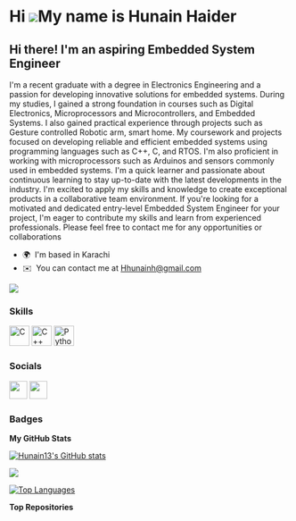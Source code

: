 Hi ![](https://user-images.githubusercontent.com/18350557/176309783-0785949b-9127-417c-8b55-ab5a4333674e.gif)My name is Hunain Haider
=====================================================================================================================================

Hi there! I'm an aspiring Embedded System Engineer
--------------------------------------------------

I'm a recent graduate with a degree in Electronics Engineering and a passion for developing innovative solutions for embedded systems. During my studies, I gained a strong foundation in courses such as Digital Electronics, Microprocessors and Microcontrollers, and Embedded Systems. I also gained practical experience through projects such as Gesture controlled Robotic arm, smart home. My coursework and projects focused on developing reliable and efficient embedded systems using programming languages such as C++, C, and RTOS. I'm also proficient in working with microprocessors such as Arduinos and sensors commonly used in embedded systems. I'm a quick learner and passionate about continuous learning to stay up-to-date with the latest developments in the industry. I'm excited to apply my skills and knowledge to create exceptional products in a collaborative team environment. If you're looking for a motivated and dedicated entry-level Embedded System Engineer for your project, I'm eager to contribute my skills and learn from experienced professionals. Please feel free to contact me for any opportunities or collaborations

* 🌍  I'm based in Karachi
* ✉️  You can contact me at [Hhunainh@gmail.com](mailto:Hhunainh@gmail.com)

<a href="https://www.github.com/Hunain13" target="_blank" rel="noreferrer"><img
src="https://img.shields.io/github/followers/Hunain13?logo=github&style=for-the-badge&color=0891b2&labelColor=7f1d1d" /></a>

### Skills


<p align="left">
<a href="https://docs.microsoft.com/en-us/cpp/?view=msvc-170" target="_blank" rel="noreferrer"><img src="https://raw.githubusercontent.com/danielcranney/readme-generator/main/public/icons/skills/c-colored.svg" width="36" height="36" alt="C" /></a>
<a href="https://docs.microsoft.com/en-us/cpp/?view=msvc-170" target="_blank" rel="noreferrer"><img src="https://raw.githubusercontent.com/danielcranney/readme-generator/main/public/icons/skills/cplusplus-colored.svg" width="36" height="36" alt="C++" /></a>
<a href="https://www.python.org/" target="_blank" rel="noreferrer"><img src="https://raw.githubusercontent.com/danielcranney/readme-generator/main/public/icons/skills/python-colored.svg" width="36" height="36" alt="Python" /></a>
</p>


### Socials

<p align="left"> <a href="https://www.github.com/Hunain13" target="_blank" rel="noreferrer"><img src="https://raw.githubusercontent.com/danielcranney/readme-generator/main/public/icons/socials/github.svg" width="32" height="32" /></a> <a href="https://www.linkedin.com/in/https://www.linkedin.com/in/hunain-buutto-588151181/" target="_blank" rel="noreferrer"><img src="https://raw.githubusercontent.com/danielcranney/readme-generator/main/public/icons/socials/linkedin.svg" width="32" height="32" /></a></p>

### Badges

<b>My GitHub Stats</b>

<a href="http://www.github.com/Hunain13"><img src="https://github-readme-stats.vercel.app/api?username=Hunain13&show_icons=true&hide=&count_private=true&title_color=0891b2&text_color=ffffff&icon_color=0891b2&bg_color=7f1d1d&hide_border=true&show_icons=true" alt="Hunain13's GitHub stats" /></a>

<a href="http://www.github.com/Hunain13"><img src="https://github-readme-streak-stats.herokuapp.com/?user=Hunain13&stroke=ffffff&background=7f1d1d&ring=0891b2&fire=0891b2&currStreakNum=ffffff&currStreakLabel=0891b2&sideNums=ffffff&sideLabels=ffffff&dates=ffffff&hide_border=true" /></a>

<a href="https://github.com/Hunain13" align="left"><img src="https://github-readme-stats.vercel.app/api/top-langs/?username=Hunain13&langs_count=10&title_color=0891b2&text_color=ffffff&icon_color=0891b2&bg_color=7f1d1d&hide_border=true&locale=en&custom_title=Top%20%Languages" alt="Top Languages" /></a>

<b>Top Repositories</b>

<div width="100%" align="center"></div><br /><br /><br /><br /><br /><br /><br />
